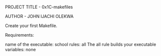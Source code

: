 PROJECT TITLE - 0x1C-makefiles

AUTHOR - JOHN IJACHI OLEKWA

Create your first Makefile.

Requirements:

name of the executable: school rules: all The all rule builds your executable variables: none
